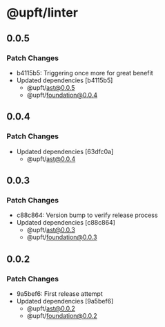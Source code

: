 # @upft/linter

## 0.0.5

### Patch Changes

- b4115b5: Triggering once more for great benefit
- Updated dependencies [b4115b5]
  - @upft/ast@0.0.5
  - @upft/foundation@0.0.4

## 0.0.4

### Patch Changes

- Updated dependencies [63dfc0a]
  - @upft/ast@0.0.4

## 0.0.3

### Patch Changes

- c88c864: Version bump to verify release process
- Updated dependencies [c88c864]
  - @upft/ast@0.0.3
  - @upft/foundation@0.0.3

## 0.0.2

### Patch Changes

- 9a5bef6: First release attempt
- Updated dependencies [9a5bef6]
  - @upft/ast@0.0.2
  - @upft/foundation@0.0.2
